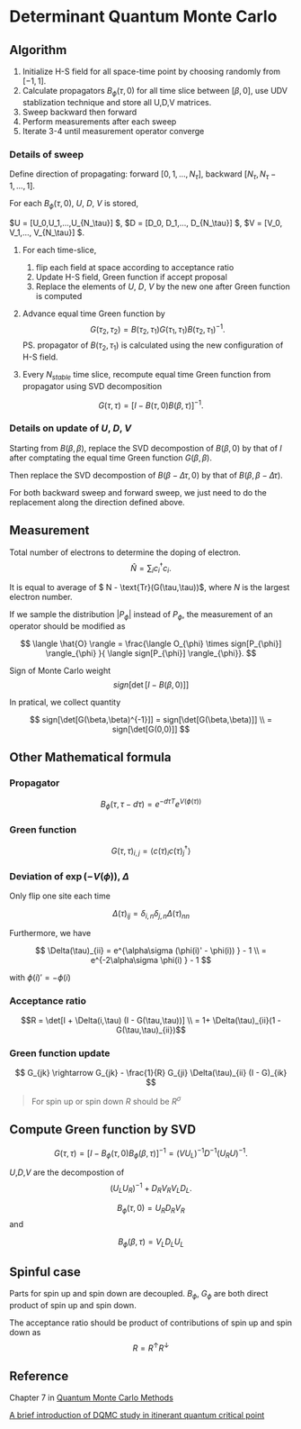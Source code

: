 # Determinant Quantum Monte Carlo

## Algorithm

1. Initialize H-S field for all space-time point by choosing randomly from $[-1,1]$.
2. Calculate propagators $B_{\phi}(\tau,0)$ for all time slice between $[\beta, 0]$, use UDV stablization technique and store all U,D,V matrices.
3. Sweep backward then forward
4. Perform measurements after each sweep
5. Iterate 3-4 until measurement operator converge

### Details of sweep

Define direction of propagating: forward $[0,1,...,N_\tau]$, backward $[N_\tau,N_\tau-1,...,1]$.

For each $B_{\phi}(\tau,0)$, $U$, $D$, $V$ is stored, 

$U = [U_0,U_1,...,U_{N_\tau}] $, $D = [D_0, D_1,..., D_{N_\tau}] $, $V = [V_0, V_1,..., V_{N_\tau}] $.

1. For each time-slice, 

    1. flip each field at space according to acceptance ratio
    2. Update H-S field, Green function if accept proposal
    3. Replace the elements of $U$, $D$, $V$ by the new one after Green function is computed 


2. Advance equal time Green function by
$$
G(\tau_2,\tau_2) = B(\tau_2,\tau_1) G(\tau_1,\tau_1) B(\tau_2,\tau_1)^{-1}.
$$
PS. propagator of $B(\tau_2,\tau_1)$ is calculated using the new configuration of H-S field.

3. Every $N_{stable}$ time slice, recompute equal time Green function from propagator using SVD decomposition

$$
G(\tau,\tau) = [I - B(\tau,0)B(\beta,\tau)]^{-1}.
$$

### Details on update of $U$, $D$, $V$
Starting from $B(\beta,\beta)$, replace the SVD decompostion of $B(\beta,0)$ by that of $I$ after comptating the equal time Green function $G(\beta,\beta)$. 

Then replace the SVD decompostion of $B(\beta-\Delta \tau,0 )$ by that of $B(\beta,\beta -\Delta \tau)$.

For both backward sweep and forward sweep, we just need to do the replacement along the direction defined above.

## Measurement
Total number of electrons to determine the doping of electron.
$$
\hat{N} = \sum_i c_i^\dagger c_i.
$$

It is equal to average of $ N - \text{Tr}(G(\tau,\tau))$, where $N$ is the largest electron number.

If we sample the distribution $|P_{\phi}|$ instead of $P_{\phi}$, the measurement of an operator should be modified as 

$$
\langle \hat{O} \rangle = \frac{\langle O_{\phi} \times sign[P_{\phi}] \rangle_{\phi} }{ \langle sign[P_{\phi}] \rangle_{\phi}}.
$$

Sign of Monte Carlo weight 
$$
sign[\det[I-B(\beta,0)]]
$$

In pratical, we collect quantity

$$
sign[\det[G(\beta,\beta)^{-1}]] = sign[\det[G(\beta,\beta)]] \\ = sign[\det[G(0,0)]]
$$
## Other Mathematical formula
### Propagator
$$
B_{\phi}(\tau,\tau-d\tau) = e^{-d\tau T} e^{V(\phi(\tau))}
$$

### Green function

$$
G(\tau,\tau)_{i,j} = \langle c(\tau)_i c(\tau)^\dagger_j \rangle
$$

### Deviation of $\exp(-V(\phi))$, $\Delta$
Only flip one site each time

$$\Delta(\tau)_{ij} = \delta_{i,n}\delta_{j,n} \Delta(\tau)_{nn}$$

Furthermore, we have

$$
\Delta(\tau)_{ii} = e^{\alpha\sigma (\phi(i)' - \phi(i)) } - 1  \\
=  e^{-2\alpha\sigma \phi(i) } - 1
$$

with $\phi(i)' = -\phi(i)$

### Acceptance ratio
$$R = \det[I + \Delta(i,\tau) (I - G(\tau,\tau))] \\
 = 1+ \Delta(\tau)_{ii}(1 - G(\tau,\tau)_{ii})$$

### Green function update
$$
G_{jk} \rightarrow G_{jk} - \frac{1}{R} G_{ji} \Delta(\tau)_{ii} (I - G)_{ik}
$$

> For spin up or spin down $R$ should be $R^{\sigma}$

## Compute Green function by SVD
$$
G(\tau,\tau) = [I-B_{\phi}(\tau,0) B_{\phi}(\beta,\tau)]^{-1}
 = (VU_L)^{-1} D^{-1} (U_RU)^{-1}.
$$

$U$,$D$,$V$ are the decompostion of 
$$
(U_LU_R)^{-1} + D_RV_RV_LD_L.
$$

$$
B_{\phi}(\tau,0) = U_R D_R V_R
$$
and

$$
B_{\phi}(\beta,\tau) = V_L D_L U_L
$$


## Spinful case 
Parts for spin up and spin down are decoupled. $B_\phi$, $G_{\phi}$ are both direct product of spin up and spin down.

The acceptance ratio should be product of contributions of spin up and spin down as 
$$
R = R^{\uparrow} R^{\downarrow}
$$


## Reference

Chapter 7 in [Quantum Monte Carlo Methods](https://doi.org/10.1017/CBO9780511902581)

[A brief introduction of DQMC study in itinerant quantum critical point](http://ziyangmeng.iphy.ac.cn/files/teaching/RECS201809.pdf)


